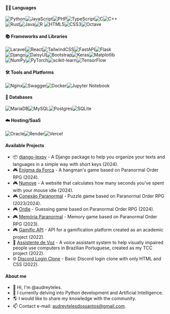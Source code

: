 
#### 👨‍💻 Languages
![Python](https://img.shields.io/badge/python-3670A0?style=for-the-badge&logo=python&logoColor=ffdd54)![JavaScript](https://img.shields.io/badge/javascript-%23323330.svg?style=for-the-badge&logo=javascript&logoColor=%23F7DF1E)![PHP](https://img.shields.io/badge/php-%23777BB4.svg?style=for-the-badge&logo=php&logoColor=white)![TypeScript](https://img.shields.io/badge/typescript-%23007ACC.svg?style=for-the-badge&logo=typescript&logoColor=white)![C](https://img.shields.io/badge/c-%2300599C.svg?style=for-the-badge&logo=c&logoColor=white)![C++](https://img.shields.io/badge/c++-%2300599C.svg?style=for-the-badge&logo=c%2B%2B&logoColor=white)<br>![Rust](https://img.shields.io/badge/rust-%23000000.svg?style=for-the-badge&logo=rust&logoColor=white)![Java](https://img.shields.io/badge/java-%23ED8B00.svg?style=for-the-badge&logo=openjdk&logoColor=white)![R](https://img.shields.io/badge/r-%23276DC3.svg?style=for-the-badge&logo=r&logoColor=white)
![HTML5](https://img.shields.io/badge/html5-%23E34F26.svg?style=for-the-badge&logo=html5&logoColor=white)![CSS3](https://img.shields.io/badge/css3-%231572B6.svg?style=for-the-badge&logo=css3&logoColor=white)![Octave](https://img.shields.io/badge/OCTAVE-darkblue?style=for-the-badge&logo=octave&logoColor=fcd683)

#### 📚 Frameworks and Libraries
![Laravel](https://img.shields.io/badge/laravel-%23FF2D20.svg?style=for-the-badge&logo=laravel&logoColor=white)![React](https://img.shields.io/badge/react-%2320232a.svg?style=for-the-badge&logo=react&logoColor=%2361DAFB)![TailwindCSS](https://img.shields.io/badge/tailwindcss-%2338B2AC.svg?style=for-the-badge&logo=tailwind-css&logoColor=white)![FastAPI](https://img.shields.io/badge/FastAPI-005571?style=for-the-badge&logo=fastapi)![Flask](https://img.shields.io/badge/flask-%23000.svg?style=for-the-badge&logo=flask&logoColor=white)<br>![Django](https://img.shields.io/badge/django-%23092E20.svg?style=for-the-badge&logo=django&logoColor=white)![DaisyUI](https://img.shields.io/badge/daisyui-5A0EF8?style=for-the-badge&logo=daisyui&logoColor=white)![Bootstrap](https://img.shields.io/badge/bootstrap-%238511FA.svg?style=for-the-badge&logo=bootstrap&logoColor=white)![Keras](https://img.shields.io/badge/Keras-%23D00000.svg?style=for-the-badge&logo=Keras&logoColor=white)![Matplotlib](https://img.shields.io/badge/Matplotlib-%23ffffff.svg?style=for-the-badge&logo=Matplotlib&logoColor=black)<br>![NumPy](https://img.shields.io/badge/numpy-%23013243.svg?style=for-the-badge&logo=numpy&logoColor=white)![PyTorch](https://img.shields.io/badge/PyTorch-%23EE4C2C.svg?style=for-the-badge&logo=PyTorch&logoColor=white)![scikit-learn](https://img.shields.io/badge/scikit--learn-%23F7931E.svg?style=for-the-badge&logo=scikit-learn&logoColor=white)![TensorFlow](https://img.shields.io/badge/TensorFlow-%23FF6F00.svg?style=for-the-badge&logo=TensorFlow&logoColor=white)

#### 🛠️ Tools and Platforms
![Nginx](https://img.shields.io/badge/nginx-%23009639.svg?style=for-the-badge&logo=nginx&logoColor=white)![Swagger](https://img.shields.io/badge/-Swagger-%23Clojure?style=for-the-badge&logo=swagger&logoColor=white)![Docker](https://img.shields.io/badge/docker-%230db7ed.svg?style=for-the-badge&logo=docker&logoColor=white)![Jupyter Notebook](https://img.shields.io/badge/jupyter-%23FA0F00.svg?style=for-the-badge&logo=jupyter&logoColor=white)


#### 💾 Databases
![MariaDB](https://img.shields.io/badge/MariaDB-003545?style=for-the-badge&logo=mariadb&logoColor=white)![MySQL](https://img.shields.io/badge/mysql-4479A1.svg?style=for-the-badge&logo=mysql&logoColor=white)![Postgres](https://img.shields.io/badge/postgres-%23316192.svg?style=for-the-badge&logo=postgresql&logoColor=white)![SQLite](https://img.shields.io/badge/sqlite-%2307405e.svg?style=for-the-badge&logo=sqlite&logoColor=white)

#### ☁️ Hosting/SaaS
![Oracle](https://img.shields.io/badge/Oracle-F80000?style=for-the-badge&logo=oracle&logoColor=white)![Render](https://img.shields.io/badge/Render-%46E3B7.svg?style=for-the-badge&logo=render&logoColor=white)![Vercel](https://img.shields.io/badge/vercel-%23000000.svg?style=for-the-badge&logo=vercel&logoColor=white)

#### Available Projects
- 📦 [django-lexpy](https://github.com/audreyteles/django-lexpy) - A Django package to help you organize your texts and languages in a simple way with short keys (2024).  
- 🎮 [Enigma da Forca](http://enigmadaforca.vercel.app/) - A hangman's game based on Paranormal Order RPG (2024).
- 🎮 [Numove](http://numove.vercel.app/) - A website that calculates how many seconds you've spent with your mouse idle (2024).
- 🎮 [Conexão Paranormal](http://conexaoop.vercel.app/) - Puzzle game based on Paranormal Order RPG (2023/2024).
- 🎮 [Ordle](http://ordles.vercel.app/ ) - Guessing game based on Paranormal Order RPG (2024).
- 🎮 [Memória Paranormal](http://conexaoopmemorias.vercel.app/) - Memory game based on Paranormal Order RPG (2023).
- 🎮 [Gamific API](https://testapigamific.onrender.com/) - API for a gamification platform created as an academic project (2022).
- 💬 [Assistente de Voz](https://audrey-teles.gitbook.io/assistente-de-voz-tecnologia-assistiva) - A voice assistant system to help visually impaired people use computers in Brazilian Portuguese, created as my TCC project (2022).
- 🌐 [Discord Login Clone](https://audreyteles.github.io/Discord-Login-Clone/) - Basic Discord login clone with only HTML and CSS (2022).
<!--
- API REST for PingCast.com -> https://pingcast-api.herokuapp.com/
- Discord clone Login -> https://audrey-teles.github.io/Discord-Login-Clone/
- Ordle (work in progress) -> https://ordle.onrender.com/
- Node.js API -> https://apinode-pink.vercel.app/
-->

#### About me
- 👋 Hi, I'm @audreyteles.
- 🌱 I currently delving into Python development and Artificial Intelligence.
- 🌎 I would like to share my knowledge with the community.
- 📫 Contact e-mail: audreytelesdossantos@gmail.com.

